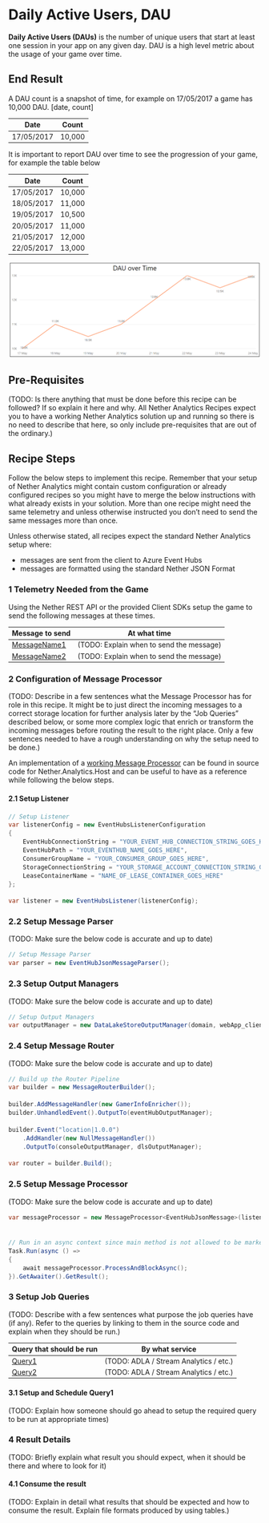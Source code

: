# Daily Active Users, DAU

__Daily Active Users (DAUs)__ is the number of unique users that start at least one session in your app on any given day. DAU is a high level metric about the usage of your game over time. 

## End Result

 A DAU count is a snapshot of time, for example on 17/05/2017 a game has 10,000 DAU. [date, count]

| Date         | Count          |
| -------------|:--------------:|
| 17/05/2017   | 10,000         |
 
 It is important to report DAU over time to see the progression of your game, for example the table below

| Date         | Count          |
| -------------|:--------------:|
| 17/05/2017   | 10,000         |
| 18/05/2017   | 11,000         |
| 19/05/2017   | 10,500         |
| 20/05/2017   | 11,000         |
| 21/05/2017   | 12,000         |
| 22/05/2017   | 13,000         |

![DAU over Time Graph](../../images/analytics/DAUReciepe/DAUovertime.PNG)

## Pre-Requisites

(TODO: Is there anything that must be done before this recipe can be followed? If so explain it here and why. All Nether Analytics Recipes expect you to have a working Nether Analytics solution up and running so there is no need to describe that here, so only include pre-requisites that are out of the ordinary.)

## Recipe Steps

Follow the below steps to implement this recipe. Remember that your setup of Nether Analytics might contain custom configuration or already configured recipes so you might have to merge the below instructions with what already exists in your solution. More than one recipe might need the same telemetry and unless otherwise instructed you don’t need to send the same messages more than once.

Unless otherwise stated, all recipes expect the standard Nether Analytics setup where:
* messages are sent from the client to Azure Event Hubs
* messages are formatted using the standard Nether JSON Format

### 1 Telemetry Needed from the Game

Using the Nether REST API or the provided Client SDKs setup the game to send the following messages at these times.

| Message to send                    | At what time                              |
|------------------------------------|-------------------------------------------|
| [MessageName1](LinkToMsg1Doc)      | (TODO: Explain when to send the message)  |
| [MessageName2](LinkToMsg2Doc)      | (TODO: Explain when to send the message)  |


### 2 Configuration of Message Processor

(TODO: Describe in a few sentences what the Message Processor has for role in this recipe. It might be to just direct the incoming messages to a correct storage location for further analysis later by the “Job Queries” described below, or some more complex logic that enrich or transform the incoming messages before routing the result to the right place. Only a few sentences needed to have a rough understanding on why the setup need to be done.)

An implementation of a [working Message Processor]() can be found in source code for Nether.Analytics.Host and can be useful to have as a reference while following the below steps.

#### 2.1 Setup Listener


```cs
// Setup Listener
var listenerConfig = new EventHubsListenerConfiguration
{
    EventHubConnectionString = "YOUR_EVENT_HUB_CONNECTION_STRING_GOES_HERE",
    EventHubPath = "YOUR_EVENTHUB_NAME_GOES_HERE",
    ConsumerGroupName = "YOUR_CONSUMER_GROUP_GOES_HERE",
    StorageConnectionString = "YOUR_STORAGE_ACCOUNT_CONNECTION_STRING_GOES_HERE",
    LeaseContainerName = "NAME_OF_LEASE_CONTAINER_GOES_HERE"
};

var listener = new EventHubsListener(listenerConfig);
```

### 2.2 Setup Message Parser

(TODO: Make sure the below code is accurate and up to date)
```cs
// Setup Message Parser
var parser = new EventHubJsonMessageParser();
```

### 2.3 Setup Output Managers

(TODO: Make sure the below code is accurate and up to date)
```cs
// Setup Output Managers
var outputManager = new DataLakeStoreOutputManager(domain, webApp_clientId, clientSecret, subscriptionId, adlsAccountName);
```

### 2.4 Setup Message Router

(TODO: Make sure the below code is accurate and up to date)
```cs
// Build up the Router Pipeline
var builder = new MessageRouterBuilder();

builder.AddMessageHandler(new GamerInfoEnricher());
builder.UnhandledEvent().OutputTo(eventHubOutputManager);

builder.Event("location|1.0.0")
    .AddHandler(new NullMessageHandler())
    .OutputTo(consoleOutputManager, dlsOutputManager);

var router = builder.Build();
```

### 2.5 Setup Message Processor

(TODO: Make sure the below code is accurate and up to date)
```cs
var messageProcessor = new MessageProcessor<EventHubJsonMessage>(listener, parser, router);


// Run in an async context since main method is not allowed to be marked as async
Task.Run(async () =>
{
    await messageProcessor.ProcessAndBlockAsync();
}).GetAwaiter().GetResult();
```

### 3 Setup Job Queries

(TODO: Describe with a few sentences what purpose the job queries have (if any). Refer to the queries by linking to them in the source code and explain when they should be run.)

| Query that should be run           | By what service                           |
|------------------------------------|-------------------------------------------|
| [Query1](LinkToQuery1)             | (TODO: ADLA / Stream Analytics / etc.)    |
| [Query2](LinkToQuery2)             | (TODO: ADLA / Stream Analytics / etc.)    |

#### 3.1 Setup and Schedule Query1

(TODO: Explain how someone should go ahead to setup the required query to be run at appropriate times)

### 4 Result Details

(TODO: Briefly explain what result you should expect, when it should be there and where to look for it)

#### 4.1 Consume the result

(TODO: Explain in detail what results that should be expected and how to consume the result. Explain file formats produced by using tables.)
